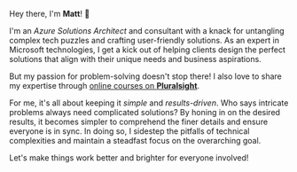 Hey there, I'm **Matt**! 👋

I'm an *Azure Solutions Architect* and consultant with a knack for untangling complex tech puzzles and crafting user-friendly solutions. As an expert in Microsoft technologies, I get a kick out of helping clients design the perfect solutions that align with their unique needs and business aspirations.

But my passion for problem-solving doesn't stop there! I also love to share my expertise through [online courses on **Pluralsight**](https://www.pluralsight.com/profile/author/matt-tester). 

For me, it's all about keeping it *simple* and *results-driven*. Who says intricate problems always need complicated solutions? By honing in on the desired results, it becomes simpler to comprehend the finer details and ensure everyone is in sync. In doing so, I sidestep the pitfalls of technical complexities and maintain a steadfast focus on the overarching goal.

Let's make things work better and brighter for everyone involved!
